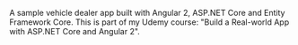 A sample vehicle dealer app built with Angular 2, ASP.NET Core and Entity Framework Core. 
This is part of my Udemy course: "Build a Real-world App with ASP.NET Core and Angular 2".
